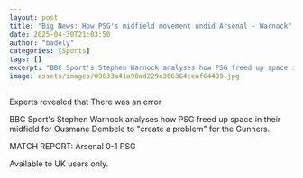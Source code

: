 ```yaml
---
layout: post
title: "Big News: How PSG's midfield movement undid Arsenal - Warnock"
date: 2025-04-30T21:03:50
author: "badely"
categories: [Sports]
tags: []
excerpt: "BBC Sport's Stephen Warnock analyses how PSG freed up space in their midfield for Ousmane Dembele to 'create a problem' for the Gunners."
image: assets/images/09633a41a90ad229e366364ceaf64489.jpg
---
```


Experts revealed that There was an error

BBC Sport's Stephen Warnock analyses how PSG freed up space in their midfield for Ousmane Dembele to "create a problem" for the Gunners.

MATCH REPORT: Arsenal 0-1 PSG

Available to UK users only.

